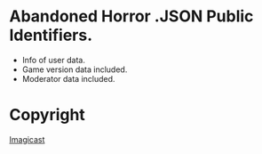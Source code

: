 # Abandoned Horror .JSON Public Identifiers.
* Info of user data.
* Game version data included.
* Moderator data included.

# Copyright
[Imagicast](https://github.com/Imagicast-Official)

